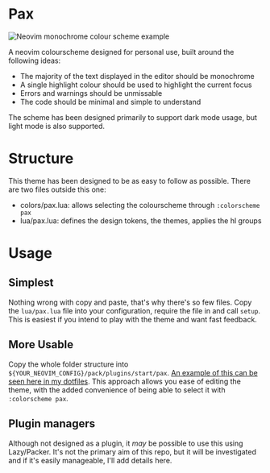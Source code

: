 # Pax

![Neovim monochrome colour scheme example](https://imgur.com/a/J5ZvWBe)

A neovim colourscheme designed for personal use, built around the following ideas:

- The majority of the text displayed in the editor should be monochrome
- A single highlight colour should be used to highlight the current focus
- Errors and warnings should be unmissable
- The code should be minimal and simple to understand

The scheme has been designed primarily to support dark mode usage, but light mode is also supported.

# Structure

This theme has been designed to be as easy to follow as possible. There are two files outside this one:

- colors/pax.lua: allows selecting the colourscheme through `:colorscheme pax`
- lua/pax.lua: defines the design tokens, the themes, applies the hl groups

# Usage

## Simplest

Nothing wrong with copy and paste, that's why there's so few files. Copy the `lua/pax.lua` file into your configuration, require the file in and call `setup`. This is easiest if you intend to play with the theme and want fast feedback.

## More Usable

Copy the whole folder structure into `${YOUR_NEOVIM_CONFIG}/pack/plugins/start/pax`. [An example of this can be seen here in my dotfiles](https://github.com/artcodespace/.dotfiles/tree/main/nvim/.config/nvim/pack/plugins/start). This approach allows you ease of editing the theme, with the added convenience of being able to select it with `:colorscheme pax`.

## Plugin managers

Although not designed as a plugin, it _may_ be possible to use this using Lazy/Packer. It's not the primary aim of this repo, but it will be investigated and if it's easily manageable, I'll add details here.
